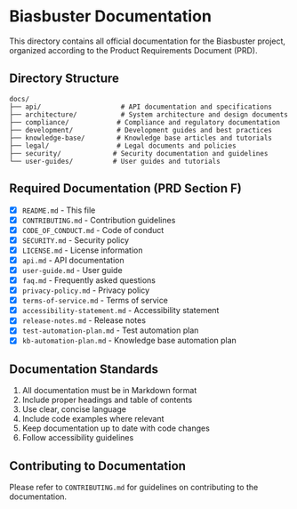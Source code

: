 # Biasbuster Documentation

This directory contains all official documentation for the Biasbuster project, organized according to the Product Requirements Document (PRD).

## Directory Structure

```
docs/
├── api/                    # API documentation and specifications
├── architecture/           # System architecture and design documents
├── compliance/            # Compliance and regulatory documentation
├── development/           # Development guides and best practices
├── knowledge-base/        # Knowledge base articles and tutorials
├── legal/                 # Legal documents and policies
├── security/             # Security documentation and guidelines
└── user-guides/          # User guides and tutorials
```

## Required Documentation (PRD Section F)

- [x] `README.md` - This file
- [x] `CONTRIBUTING.md` - Contribution guidelines
- [x] `CODE_OF_CONDUCT.md` - Code of conduct
- [x] `SECURITY.md` - Security policy
- [x] `LICENSE.md` - License information
- [x] `api.md` - API documentation
- [x] `user-guide.md` - User guide
- [x] `faq.md` - Frequently asked questions
- [x] `privacy-policy.md` - Privacy policy
- [x] `terms-of-service.md` - Terms of service
- [x] `accessibility-statement.md` - Accessibility statement
- [x] `release-notes.md` - Release notes
- [x] `test-automation-plan.md` - Test automation plan
- [x] `kb-automation-plan.md` - Knowledge base automation plan

## Documentation Standards

1. All documentation must be in Markdown format
2. Include proper headings and table of contents
3. Use clear, concise language
4. Include code examples where relevant
5. Keep documentation up to date with code changes
6. Follow accessibility guidelines

## Contributing to Documentation

Please refer to `CONTRIBUTING.md` for guidelines on contributing to the documentation. 